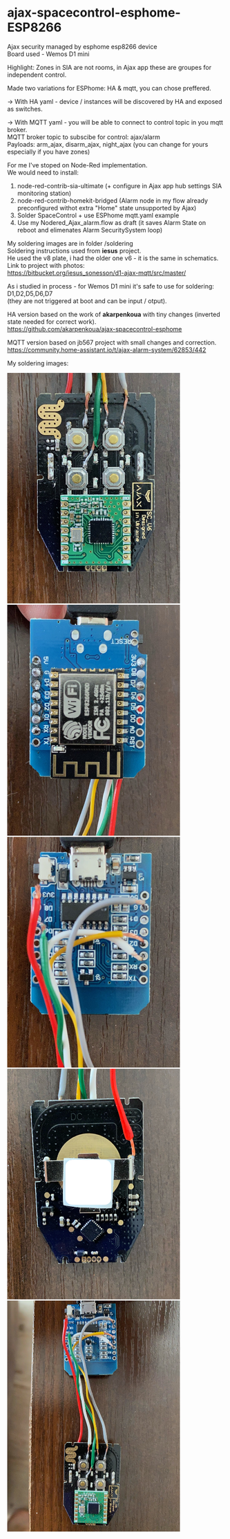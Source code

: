 # ajax-spacecontrol-esphome-ESP8266  
Ajax security managed by esphome esp8266 device  
Board used - Wemos D1 mini  

Highlight: Zones in SIA are not rooms, in Ajax app these are groupes for independent control.  

Made two variations for ESPhome: HA & mqtt, you can chose preffered.  

-> With HA yaml - device / instances will be discovered by HA and exposed as switches.  

-> With MQTT yaml - you will be able to connect to control topic in you mqtt broker.  
MQTT broker topic to subscibe for control: ajax/alarm  
Payloads: arm_ajax, disarm_ajax, night_ajax (you can change for yours especially if you have zones)  

For me I've stoped on Node-Red implementation.  
We would need to install:  
1. node-red-contrib-sia-ultimate (+ configure in Ajax app hub settings SIA monitoring station)  
2. node-red-contrib-homekit-bridged (Alarm node in my flow already preconfigured withot extra "Home" state unsupported by Ajax)  
3. Solder SpaceControl + use ESPhome mqtt.yaml example  
4. Use my Nodered_Ajax_alarm.flow as draft (it saves Alarm State on reboot and elimenates Alarm SecuritySystem loop)  

My soldering images are in folder /soldering  
Soldering instructions used from **iesus** project.  
He used the v8 plate, i had the older one v6 - it is the same in schematics.  
Link to project with photos:  
https://bitbucket.org/iesus_sonesson/d1-ajax-mqtt/src/master/  

As i studied in process - for Wemos D1 mini it's safe to use for soldering: D1,D2,D5,D6,D7  
(they are not triggered at boot and can be input / otput). 

HA version based on the work of **akarpenkoua** with tiny changes (inverted state needed for correct work).  
https://github.com/akarpenkoua/ajax-spacecontrol-esphome  

MQTT version based on jb567 project with small changes and correction.  
https://community.home-assistant.io/t/ajax-alarm-system/62853/442    

My soldering images:  

<img src="/soldering/1.jpeg" width="400"/>
<img src="/soldering/2.jpeg" width="400"/>
<img src="/soldering/3.jpeg" width="400"/>
<img src="/soldering/4.jpeg" width="400"/>
<img src="/soldering/5.jpeg" width="400"/>
